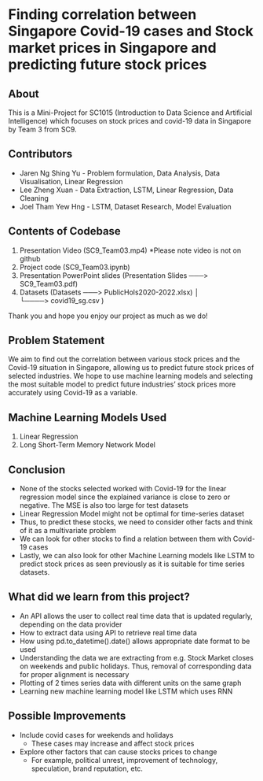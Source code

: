 
# Finding correlation between Singapore Covid-19 cases and Stock market prices in Singapore and predicting future stock prices 

## About
This is a Mini-Project for SC1015 (Introduction to Data Science and Artificial Intelligence) which focuses on stock prices and covid-19 data in Singapore by Team 3 from SC9.


## Contributors
- Jaren Ng Shing Yu - Problem formulation, Data Analysis, Data Visualisation, Linear Regression
- Lee Zheng Xuan - Data Extraction, LSTM, Linear Regression, Data Cleaning
- Joel Tham Yew Hng - LSTM, Dataset Research, Model Evaluation

 ## Contents of Codebase
1. Presentation Video (SC9_Team03.mp4) *Please note video is not on github
2. Project code (SC9_Team03.ipynb)
3. Presentation PowerPoint slides (Presentation Slides ───> SC9_Team03.pdf)
4. Datasets (Datasets ───> PublicHols2020-2022.xlsx)
		                  │    
                    └────> covid19_sg.csv )


Thank you and hope you enjoy our project as much as we do!


## Problem Statement
We aim to find out the correlation between various stock prices and the Covid-19 situation in Singapore, allowing us to predict future stock prices of selected industries. We hope to use machine learning models and selecting the most suitable model to predict future industries’ stock prices more accurately using Covid-19 as a variable.

## Machine Learning Models Used
1. Linear Regression
2. Long Short-Term Memory Network Model

## Conclusion
- None of the stocks selected worked with Covid-19 for the linear regression model since the explained variance is close to zero or negative. The MSE is also too large for test datasets
- Linear Regression Model might not be optimal for time-series dataset 
- Thus, to predict these stocks, we need to consider other facts and think of it as a multivariate problem
- We can look for other stocks to find a relation between them with Covid-19 cases
- Lastly, we can also look for other Machine Learning models like LSTM to predict stock prices as seen previously as it is suitable for time series datasets. 

## What did we learn from this project?
- An API allows the user to collect real time data that is updated regularly, depending on the data provider
- How to extract data using API to retrieve real time data
- How using pd.to_datetime().date() allows appropriate date format to be used
- Understanding the data we are extracting from e.g. Stock Market closes on weekends and public holidays. Thus, removal of corresponding data for proper alignment is     necessary
- Plotting of 2 times series data with different units on the same graph
- Learning new machine learning model like LSTM which uses RNN

## Possible Improvements
- Include covid cases for weekends and holidays
  - These cases may increase and affect stock prices
- Explore other factors that can cause stocks prices to change
  - For example, political unrest, improvement of technology, speculation, brand reputation, etc.
